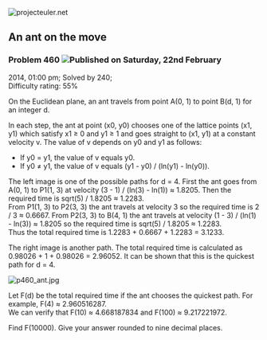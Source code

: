 ![projecteuler.net](images/print_page_logo.png)

## An ant on the move

### Problem 460 ![](images/icon_info.png)Published on Saturday, 22nd February
2014, 01:00 pm; Solved by 240;  
Difficulty rating: 55%

On the Euclidean plane, an ant travels from point A(0, 1) to point B(d, 1) for
an integer d.

In each step, the ant at point (x0, y0) chooses one of the lattice points (x1,
y1) which satisfy x1 ≥ 0 and y1 ≥ 1 and goes straight to (x1, y1) at a
constant velocity v. The value of v depends on y0 and y1 as follows:

  * If y0 = y1, the value of v equals y0.
  * If y0 ≠ y1, the value of v equals (y1 \- y0) / (ln(y1) - ln(y0)).

The left image is one of the possible paths for d = 4. First the ant goes from
A(0, 1) to P1(1, 3) at velocity (3 - 1) / (ln(3) - ln(1)) ≈ 1.8205. Then the
required time is sqrt(5) / 1.8205 ≈ 1.2283.  
From P1(1, 3) to P2(3, 3) the ant travels at velocity 3 so the required time
is 2 / 3 ≈ 0.6667. From P2(3, 3) to B(4, 1) the ant travels at velocity (1 -
3) / (ln(1) - ln(3)) ≈ 1.8205 so the required time is sqrt(5) / 1.8205 ≈
1.2283.  
Thus the total required time is 1.2283 + 0.6667 + 1.2283 = 3.1233.

The right image is another path. The total required time is calculated as
0.98026 + 1 + 0.98026 = 2.96052. It can be shown that this is the quickest
path for d = 4.

![p460_ant.jpg](project/images/p460_ant.jpg)

Let F(d) be the total required time if the ant chooses the quickest path. For
example, F(4) ≈ 2.960516287.  
We can verify that F(10) ≈ 4.668187834 and F(100) ≈ 9.217221972.

Find F(10000). Give your answer rounded to nine decimal places.

  
  

